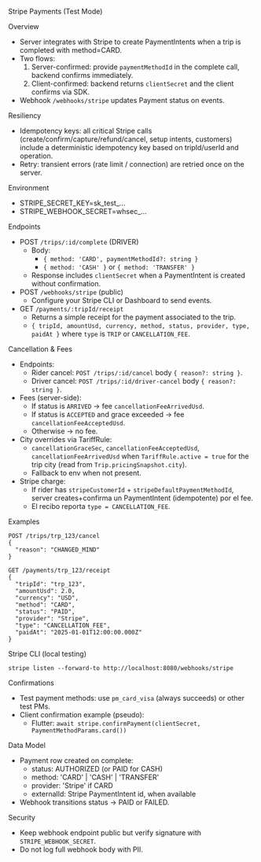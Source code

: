 Stripe Payments (Test Mode)

Overview
- Server integrates with Stripe to create PaymentIntents when a trip is completed with method=CARD.
- Two flows:
  1) Server-confirmed: provide `paymentMethodId` in the complete call, backend confirms immediately.
  2) Client-confirmed: backend returns `clientSecret` and the client confirms via SDK.
- Webhook `/webhooks/stripe` updates Payment status on events.

Resiliency
- Idempotency keys: all critical Stripe calls (create/confirm/capture/refund/cancel, setup intents, customers) include a deterministic idempotency key based on tripId/userId and operation.
- Retry: transient errors (rate limit / connection) are retried once on the server.

Environment
- STRIPE_SECRET_KEY=sk_test_...
- STRIPE_WEBHOOK_SECRET=whsec_...

Endpoints
- POST `/trips/:id/complete` (DRIVER)
  - Body:
    - `{ method: 'CARD', paymentMethodId?: string }`
    - `{ method: 'CASH' }` or `{ method: 'TRANSFER' }`
  - Response includes `clientSecret` when a PaymentIntent is created without confirmation.
- POST `/webhooks/stripe` (public)
  - Configure your Stripe CLI or Dashboard to send events.
- GET `/payments/:tripId/receipt`
  - Returns a simple receipt for the payment associated to the trip.
  - `{ tripId, amountUsd, currency, method, status, provider, type, paidAt }` where `type` is `TRIP` or `CANCELLATION_FEE`.

Cancellation & Fees
- Endpoints:
  - Rider cancel: `POST /trips/:id/cancel` body `{ reason?: string }`.
  - Driver cancel: `POST /trips/:id/driver-cancel` body `{ reason?: string }`.
- Fees (server-side):
  - If status is `ARRIVED` → fee `cancellationFeeArrivedUsd`.
  - If status is `ACCEPTED` and grace exceeded → fee `cancellationFeeAcceptedUsd`.
  - Otherwise → no fee.
- City overrides via TariffRule:
  - `cancellationGraceSec`, `cancellationFeeAcceptedUsd`, `cancellationFeeArrivedUsd` when `TariffRule.active = true` for the trip city (read from `Trip.pricingSnapshot.city`).
  - Fallback to env when not present.
- Stripe charge:
  - If rider has `stripeCustomerId` + `stripeDefaultPaymentMethodId`, server creates+confirma un PaymentIntent (idempotente) por el fee.
  - El recibo reporta `type = CANCELLATION_FEE`.

Examples
```
POST /trips/trp_123/cancel
{
  "reason": "CHANGED_MIND"
}

GET /payments/trp_123/receipt
{
  "tripId": "trp_123",
  "amountUsd": 2.0,
  "currency": "USD",
  "method": "CARD",
  "status": "PAID",
  "provider": "Stripe",
  "type": "CANCELLATION_FEE",
  "paidAt": "2025-01-01T12:00:00.000Z"
}
```

Stripe CLI (local testing)
```
stripe listen --forward-to http://localhost:8080/webhooks/stripe
```

Confirmations
- Test payment methods: use `pm_card_visa` (always succeeds) or other test PMs.
- Client confirmation example (pseudo):
  - Flutter: `await stripe.confirmPayment(clientSecret, PaymentMethodParams.card())`

Data Model
- Payment row created on complete:
  - status: AUTHORIZED (or PAID for CASH)
  - method: 'CARD' | 'CASH' | 'TRANSFER'
  - provider: 'Stripe' if CARD
  - externalId: Stripe PaymentIntent id, when available
- Webhook transitions status -> PAID or FAILED.

Security
- Keep webhook endpoint public but verify signature with `STRIPE_WEBHOOK_SECRET`.
- Do not log full webhook body with PII.
